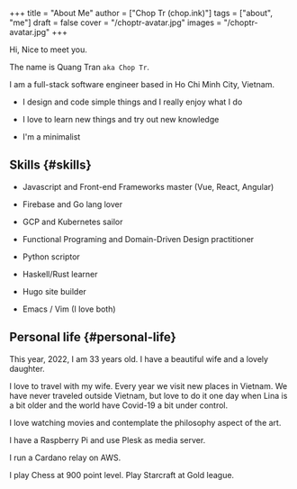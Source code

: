 +++
title = "About Me"
author = ["Chop Tr (chop.ink)"]
tags = ["about", "me"]
draft = false
cover = "/choptr-avatar.jpg"
images = "/choptr-avatar.jpg"
+++

Hi, Nice to meet you.

The name is Quang Tran `aka Chop Tr`.

I am a full-stack software engineer based in Ho Chi Minh City, Vietnam.

-   I design and code simple things and I really enjoy what I do

-   I love to learn new things and try out new knowledge

-   I'm a minimalist


## Skills {#skills}

-   Javascript and Front-end Frameworks master (Vue, React, Angular)

-   Firebase and Go lang lover

-   GCP and Kubernetes sailor

-   Functional Programing and Domain-Driven Design practitioner

-   Python scriptor

-   Haskell/Rust learner

-   Hugo site builder

-   Emacs / Vim (I love both)


## Personal life {#personal-life}

This year, 2022, I am 33 years old. I have a beautiful wife and a lovely daughter.

I love to travel with my wife. Every year we visit new places in Vietnam. We have never traveled outside Vietnam, but love to do it one day when Lina is a bit older and the world have Covid-19 a bit under control.

I love watching movies and contemplate the philosophy aspect of the art.

I have a Raspberry Pi and use Plesk as media server.

I run a Cardano relay on AWS.

I play Chess at 900 point level. Play Starcraft at Gold league.
